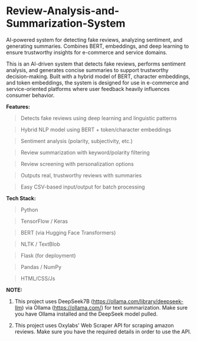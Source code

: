 # Review-Analysis-and-Summarization-System
AI-powered system for detecting fake reviews, analyzing sentiment, and generating summaries. Combines BERT, embeddings, and deep learning to ensure trustworthy insights for e-commerce and service domains.


This is an AI-driven system that detects fake reviews, performs sentiment analysis, and generates concise summaries to support trustworthy decision-making. Built with a hybrid model of BERT, character embeddings, and token embeddings, the system is designed for use in e-commerce and service-oriented platforms where user feedback heavily influences consumer behavior.

**Features:**

> Detects fake reviews using deep learning and linguistic patterns

> Hybrid NLP model using BERT + token/character embeddings

> Sentiment analysis (polarity, subjectivity, etc.)

> Review summarization with keyword/polarity filtering

> Review screening with personalization options

> Outputs real, trustworthy reviews with summaries

> Easy CSV-based input/output for batch processing


**Tech Stack:**

> Python

> TensorFlow / Keras

> BERT (via Hugging Face Transformers)

> NLTK / TextBlob

> Flask (for deployment)

> Pandas / NumPy

> HTML/CSS/Js

**NOTE:** 

1) This project uses DeepSeek7B (https://ollama.com/library/deepseek-llm) via Ollama (https://ollama.com/) for text summarization. Make sure you have Ollama installed and the DeepSeek model pulled.

2) This project uses Oxylabs' Web Scraper API for scraping amazon reviews. Make sure you have the required details in order to use the API.
